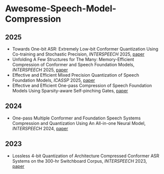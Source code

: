 # Awesome-Speech-Model-Compression
## 2025
* Towards One-bit ASR: Extremely Low-bit Conformer Quantization Using Co-training and Stochastic Precision, *INTERSPEECH* 2025, [paper](https://arxiv.org/pdf/2505.21245v1)
* Unfolding A Few Structures for The Many: Memory-Efficient Compression of Conformer and Speech Foundation Models, *INTERSPEECH* 2025, [paper](https://arxiv.org/abs/2505.21237v1)
* Effective and Efficient Mixed Precision Quantization of Speech Foundation Models, *ICASSP* 2025, [paper](https://arxiv.org/abs/2501.03643)
* Effective and Efficient One-pass Compression of Speech Foundation Models Using Sparsity-aware Self-pinching Gates, [paper](https://arxiv.org/abs/2505.22608)
  
## 2024
* One-pass Multiple Conformer and Foundation Speech Systems Compression and Quantization Using An All-in-one Neural Model, *INTERSPEECH* 2024, [paper](https://arxiv.org/abs/2406.10160)

## 2023 
* Lossless 4-bit Quantization of Architecture Compressed Conformer ASR Systems on the 300-hr Switchboard Corpus, *INTERSPEECH* 2023, [paper](https://www.isca-archive.org/interspeech_2023/li23x_interspeech.html)
